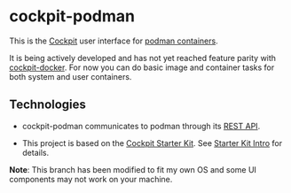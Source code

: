 # cockpit-podman

This is the [Cockpit](https://cockpit-project.org/) user interface for [podman
containers](https://podman.io/).

It is being actively developed and has not yet reached feature parity
with [cockpit-docker](https://cockpit-project.org/guide/latest/feature-docker.html).
For now you can do basic image and container tasks for both system and user containers.

## Technologies

 - cockpit-podman communicates to podman through its [REST API](https://podman.readthedocs.io/en/latest/_static/api.html).

 - This project is based on the [Cockpit Starter Kit](https://github.com/cockpit-project/starter-kit).
   See [Starter Kit Intro](http://cockpit-project.org/blog/cockpit-starter-kit.html) for details.

**Note**: This branch has been modified to fit my own OS and some UI components may not work on your machine.